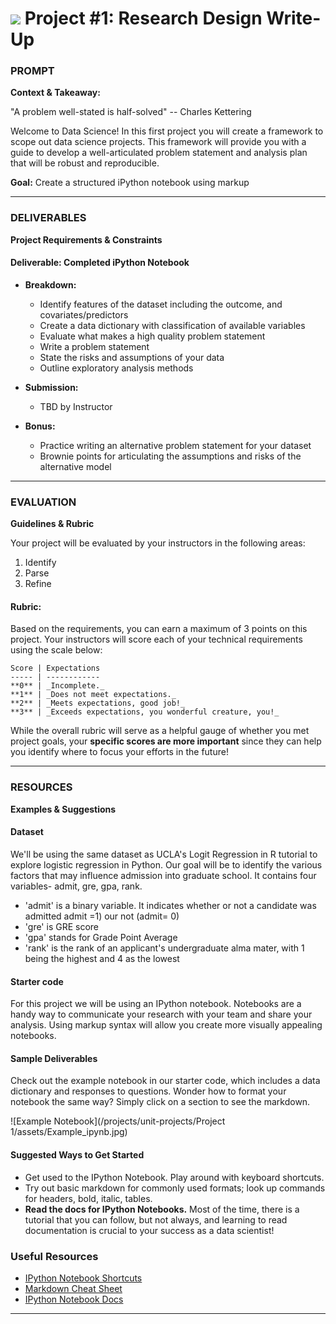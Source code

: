 # ![](https://ga-dash.s3.amazonaws.com/production/assets/logo-9f88ae6c9c3871690e33280fcf557f33.png) Project #1: Research Design Write-Up

### PROMPT
**Context & Takeaway:**

"A problem well-stated is half-solved" -- Charles Kettering

Welcome to Data Science! In this first project you will create a framework to scope out data science projects. This framework will provide you with a guide to develop a well-articulated problem statement and analysis plan that will be robust and reproducible.

**Goal:** Create a structured iPython notebook using markup

---
### DELIVERABLES
**Project Requirements & Constraints**

#### Deliverable: Completed iPython Notebook
- **Breakdown:**
    - Identify features of the dataset including the outcome, and covariates/predictors
    - Create a data dictionary with classification of available variables
    - Evaluate what makes a high quality problem statement
    - Write a problem statement
    - State the risks and assumptions of your data
    - Outline exploratory analysis methods

- **Submission:**
    - TBD by Instructor 

- **Bonus:**
    - Practice writing an alternative problem statement for your dataset
    - Brownie points for articulating the assumptions and risks of the alternative model

---
### EVALUATION
**Guidelines & Rubric** 

Your project will be evaluated by your instructors in the following areas:

1. Identify
2. Parse
3. Refine

#### Rubric:

Based on the requirements, you can earn a maximum of 3 points on this project. Your instructors will score each of your technical requirements using the scale below:

    Score | Expectations
    ----- | ------------
    **0** | _Incomplete._
    **1** | _Does not meet expectations._
    **2** | _Meets expectations, good job!_
    **3** | _Exceeds expectations, you wonderful creature, you!_

While the overall rubric will serve as a helpful gauge of whether you met project goals, your __specific scores are more important__ since they can help you identify where to focus your efforts in the future!

---
### RESOURCES
**Examples & Suggestions**

#### Dataset  
We'll be using the same dataset as UCLA's Logit Regression in R tutorial to explore logistic regression in Python. Our goal will be to identify the various factors that may influence admission into graduate school. It contains four variables- admit, gre, gpa, rank.

- 'admit' is a binary variable. It indicates whether or not a candidate was admitted admit =1) our not (admit= 0)
- 'gre' is GRE score
- 'gpa' stands for Grade Point Average
- 'rank' is the rank of an applicant's undergraduate alma mater, with 1 being the highest and 4 as the lowest

#### Starter code
For this project we will be using an IPython notebook. Notebooks are a handy way to communicate your research with your team and share your analysis. Using markup syntax will allow you create more visually appealing notebooks.

#### Sample Deliverables 
Check out the example notebook in our starter code, which includes a data dictionary and responses to questions. Wonder how to format your notebook the same way? Simply click on a section to see the markdown.

![Example Notebook](/projects/unit-projects/Project 1/assets/Example_ipynb.jpg)

#### Suggested Ways to Get Started
- Get used to the IPython Notebook. Play around with keyboard shortcuts.
- Try out basic markdown for commonly used formats; look up commands for headers, bold, italic, tables.
- **Read the docs for IPython Notebooks.** Most of the time, there is a tutorial that you can follow, but not always, and learning to read documentation is crucial to your success as a data scientist!

### Useful Resources
- [IPython Notebook Shortcuts](https://ipython.org/ipython-doc/1/interactive/notebook.html#keyboard-shortcuts)
- [Markdown Cheat Sheet](https://github.com/adam-p/markdown-here/wiki/Markdown-Cheatsheet)
- [IPython Notebook Docs](http://ipython.readthedocs.org/en/stable/)

---
